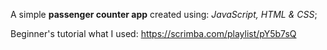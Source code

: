 A simple **passenger counter app** created using: _JavaScript, HTML & CSS_;

Beginner's tutorial what I used: https://scrimba.com/playlist/pY5b7sQ

